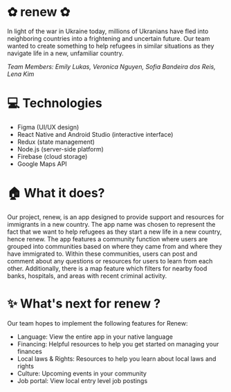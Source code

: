 
# ✿ renew ✿
 
In light of the war in Ukraine today, millions of Ukranians have fled into neighboring countries into a frightening and uncertain future. Our team wanted to create something to help refugees in similar situations as they navigate life in a new, unfamiliar country. 


*Team Members: Emily Lukas, Veronica Nguyen, Sofia Bandeira dos Reis, Lena Kim*

# 💻 Technologies

- Figma (UI/UX design)
- React Native and Android Studio (interactive interface) 
- Redux (state management)
- Node.js (server-side platform) 
- Firebase (cloud storage)
- Google Maps API

# 🏠 What it does?
Our project, renew, is an app designed to provide support and resources for immigrants in a new country. The app name was chosen to represent the fact that we want to help refugees as they start a new life in a new country, hence renew. The app features a community function where users are grouped into communities based on where they came from and where they have immigrated to. Within these communities, users can post and comment about any questions or resources for users to learn from each other. Additionally, there is a map feature which filters for nearby food banks, hospitals, and areas with recent criminal activity. 

# ✨ What's next for renew ?

Our team hopes to implement the following features for Renew:
- Language: View the entire app in your native language
- Financing: Helpful resources to help you get started on managing your finances
- Local laws & Rights: Resources to help you learn about local laws and rights 
- Culture: Upcoming events in your community
- Job portal: View local entry level job postings
